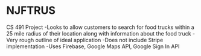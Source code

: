 # NJFTRUS

CS 491 Project
-Looks to allow customers to search for food trucks within a 25 mile radius of their location along with information about the food truck
-Very rough outline of ideal application
-Does not include Stripe implementation 
-Uses Firebase, Google Maps API, Google Sign In API
 
 
